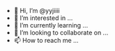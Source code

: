 - 👋 Hi, I’m @yyjiiii
- 👀 I’m interested in ...
- 🌱 I’m currently learning ...
- 💞️ I’m looking to collaborate on ...
- 📫 How to reach me ...

<!---
yyjiiii/yyjiiii is a ✨ special ✨ repository because its `README.md` (this file) appears on your GitHub profile.
You can click the Preview link to take a look at your changes.
--->
